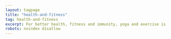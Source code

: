 ```yaml
---
layout: tagpage
title: "health-and-fitness"
tag: health-and-fitness
excerpt: For better health, fitness and immunity, yoga and exercise is must in your daily routine.
robots: noindex disallow
---
```

